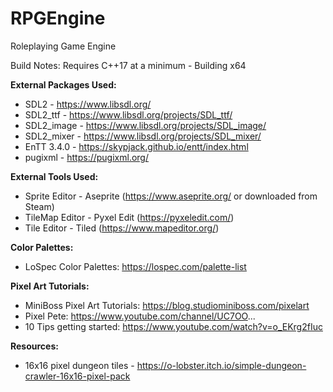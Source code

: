 # RPGEngine
Roleplaying Game Engine

Build Notes:  Requires C++17 at a minimum - Building x64

**External Packages Used:**
- SDL2       - https://www.libsdl.org/
- SDL2_ttf   - https://www.libsdl.org/projects/SDL_ttf/
- SDL2_image - https://www.libsdl.org/projects/SDL_image/
- SDL2_mixer - https://www.libsdl.org/projects/SDL_mixer/
- EnTT 3.4.0 - https://skypjack.github.io/entt/index.html
- pugixml    - https://pugixml.org/

**External Tools Used:**
- Sprite Editor  - Aseprite (https://www.aseprite.org/ or downloaded from Steam)
- TileMap Editor - Pyxel Edit (https://pyxeledit.com/)
- Tile Editor    - Tiled (https://www.mapeditor.org/)


**Color Palettes:**
- LoSpec Color Palettes: https://lospec.com/palette-list

**Pixel Art Tutorials:**
- MiniBoss Pixel Art Tutorials: https://blog.studiominiboss.com/pixelart
- Pixel Pete: https://www.youtube.com/channel/UC7OO...
- 10 Tips getting started: https://www.youtube.com/watch?v=o_EKrg2fIuc


**Resources:**
- 16x16 pixel dungeon tiles - https://o-lobster.itch.io/simple-dungeon-crawler-16x16-pixel-pack